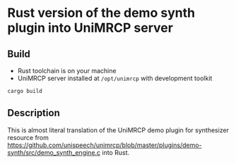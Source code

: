 # Rust version of the demo synth plugin into UniMRCP server

## Build
- Rust toolchain is on your machine
- UniMRCP server installed at ```/opt/unimrcp``` with development toolkit

```bash
cargo build
```

## Description
This is almost literal translation of the UniMRCP demo plugin for synthesizer resource from https://github.com/unispeech/unimrcp/blob/master/plugins/demo-synth/src/demo_synth_engine.c into Rust.
